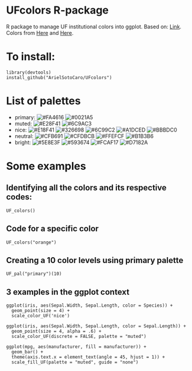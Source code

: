 # UFcolors R-package
 R package to manage UF institutional colors into ggplot. Based on: 
 [Link](https://drsimonj.svbtle.com/creating-corporate-colour-palettes-for-ggplot2).
 Colors from [Here](http://identity.ufl.edu/color/) and [Here](https://www.eng.ufl.edu/marcom/resources/branding-style-guide/uf-engineering-color-guide/#prettyPhoto).
 
 # To install:
``` 
library(devtools)
install_github("ArielSotoCaro/UFcolors")
```

# List of palettes
- primary: ![#FA4616](https://placehold.it/15/FA4616/000000?text=+)  ![#0021A5](https://placehold.it/15/0021A5/000000?text=+) 
- muted: ![#E28F41](https://placehold.it/15/E28F41/000000?text=+) ![#6C9AC3](https://placehold.it/15/6C9AC3/000000?text=+) 
- nice: ![#E18F41](https://placehold.it/15/E18F41/000000?text=+) ![#326698](https://placehold.it/15/326698/000000?text=+) ![#6C99C2](https://placehold.it/15/6C99C2/000000?text=+) ![#A1DCED](https://placehold.it/15/A1DCED/000000?text=+) ![#BBBDC0](https://placehold.it/15/BBBDC0/000000?text=+)
- neutral: ![#CFB691](https://placehold.it/15/CFB691/000000?text=+) ![#CFDBCB](https://placehold.it/15/CFDBCB/000000?text=+) ![#FFEFCF](https://placehold.it/15/FFEFCF/000000?text=+) ![#B1B3B6](https://placehold.it/15/B1B3B6/000000?text=+)
- bright: ![#5E8E3F](https://placehold.it/15/5E8E3F/000000?text=+) ![#593674](https://placehold.it/15/593674/000000?text=+) ![#FCAF17](https://placehold.it/15/FCAF17/000000?text=+) ![#D7182A](https://placehold.it/15/D7182A/000000?text=+)

# Some examples

## Identifying all the colors and its respective codes:
`UF_colors()`

## Code for a specific color
`UF_colors("orange")` 

## Creating a 10 color levels using primary palette
`UF_pal("primary")(10)`

## 3 examples in the ggplot context
```
ggplot(iris, aes(Sepal.Width, Sepal.Length, color = Species)) +
  geom_point(size = 4) +
  scale_color_UF('nice')
```
```  
ggplot(iris, aes(Sepal.Width, Sepal.Length, color = Sepal.Length)) +
  geom_point(size = 4, alpha = .6) +
  scale_color_UF(discrete = FALSE, palette = "muted")
```  
```
ggplot(mpg, aes(manufacturer, fill = manufacturer)) +
  geom_bar() +
  theme(axis.text.x = element_text(angle = 45, hjust = 1)) +
  scale_fill_UF(palette = "muted", guide = "none")
```
